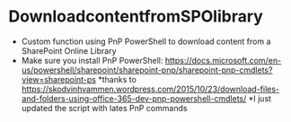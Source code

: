 # DownloadcontentfromSPOlibrary
* Custom function using PnP PowerShell to download content from a SharePoint Online Library
* Make sure you install PnP PowerShell: https://docs.microsoft.com/en-us/powershell/sharepoint/sharepoint-pnp/sharepoint-pnp-cmdlets?view=sharepoint-ps
*thanks to https://skodvinhvammen.wordpress.com/2015/10/23/download-files-and-folders-using-office-365-dev-pnp-powershell-cmdlets/
*I just updated the script with lates PnP commands 

